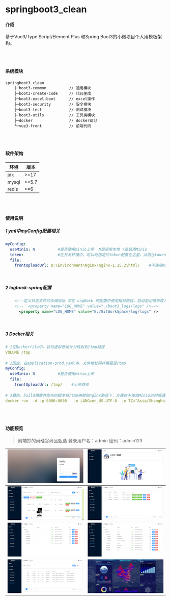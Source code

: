 # springboot3_clean

#### 介绍
基于Vue3/Type Script/Element Plus 和Spring Boot3的小微项目个人用模板架构。

<br/><br/>

#### 系统模块

```cmd
springboot3_clean
    ├─boot3-common 			// 通用模块
    ├─boot3-create-code		// 代码生成
    ├─boot3-excel-boot		// excel操作
    ├─boot3-security		// 安全模块
    ├─boot3-test			// 测试模块
    ├─boot3-utils			// 工具类模块
    ├─docker				// docker部分
    └─vue3-front			// 前端代码
```

<br/><br/>

#### 软件架构

| 环境  | 版本  |
| ----- | ----- |
| jdk   | >=17  |
| mysql | >=5.7 |
| redis | >=6   |

<br/><br/>



#### 使用说明

##### 1 yml中myConfig配置相关

```yaml
myConfig:
  useMinio: N          #是否使用minio上传  N是启用本地 Y是启用Minio
  token: 			   #在开发环境中，可以将指定的token配置在这里，从而让token永不过期，但prod环境需要删除该配置
  file:
    frontUploadUrl: D:\Environment\Nginx\nginx-1.15.2\html\    #不使用minio时候的上传路径
```

<br>

##### 2 logback-spring配置

```xml
    <!--定义日志文件的存储地址 勿在 LogBack 的配置中使用相对路径，启动前记得修改为自己的位置-->
    <!--  <property name="LOG_HOME" value="./boot3_logs/logs" />-->
      <property name="LOG_HOME" value="E:/GitWorkSpace/log/logs" />
```

<br>

##### 3 Docker相关

```yml
# 1在Dockerfile中，我将虚拟卷设计为映射到/tmp路径
VOLUME /tmp

# 2因此，在application-prod.yaml中，文件地址同样需要是/tmp
myConfig:
  useMinio: N          #是否使用minio上传
  file:
    frontUploadUrl: /tmp/    #上传路径
    
# 3最终，build镜像并发布的脚本将/tmp映射到nginx路径下，方便在不使用Minio的时候通过地址访问图片
docker run  -d -p 8090:8090   -e LANG=en_US.UTF-8  -e TZ="Asia/Shanghai"  -v /usr/local/nginx/html:/tmp boot3.jar:1.1
```

<br/><br/>

#### 功能预览

> 前端抄的尚硅谷尚品甄选  登录用户名：admin  密码：admin123

| ![](./imgs/index1.png) | ![./imgs/index.png](./imgs/index2.png) |
| ---------------------- | -------------------------------------- |
| ![](./imgs/index3.png) | ![](./imgs/index4.png)                 |
| ![](./imgs/index5.png) | ![](./imgs/index6.png)                 |
| ![](./imgs/index7.png) | ![](./imgs/index8.png)                 |

